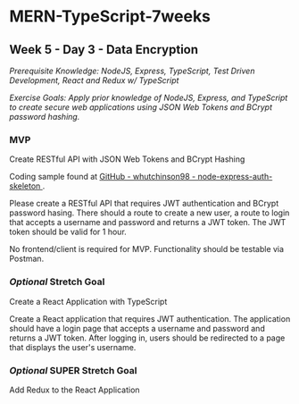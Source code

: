 # MERN-TypeScript-7weeks

## Week 5 - Day 3 - Data Encryption

*Prerequisite Knowledge: NodeJS, Express, TypeScript, Test Driven Development, React and Redux w/ TypeScript*

*Exercise Goals: Apply prior knowledge of NodeJS, Express, and TypeScript to create secure web applications using JSON Web Tokens and BCrypt password hashing.*

### MVP
Create RESTful API with JSON Web Tokens and BCrypt Hashing

Coding sample found at [GitHub - whutchinson98 - node-express-auth-skeleton ](https://github.com/whutchinson98/node-express-auth-skeleton). 

Please create a RESTful API that requires JWT authentication and BCrypt password hasing. There should a route to create a new user, a route to login that accepts a username and password and returns a JWT token. The JWT token should be valid for 1 hour.

No frontend/client is required for MVP. Functionality should be testable via Postman. 

### *Optional* Stretch Goal
Create a React Application with TypeScript

Create a React application that requires JWT authentication. The application should have a login page that accepts a username and password and returns a JWT token. After logging in, users should be redirected to a page that displays the user's username.

### *Optional* SUPER Stretch Goal
Add Redux to the React Application